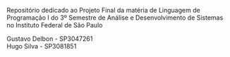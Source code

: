 Repositório dedicado ao Projeto Final da matéria de Linguagem de Programação I do 3º Semestre de Análise e Desenvolvimento de Sistemas no Instituto Federal de São Paulo

Gustavo Delbon - SP3047261 <br>
Hugo Silva - SP3081851

